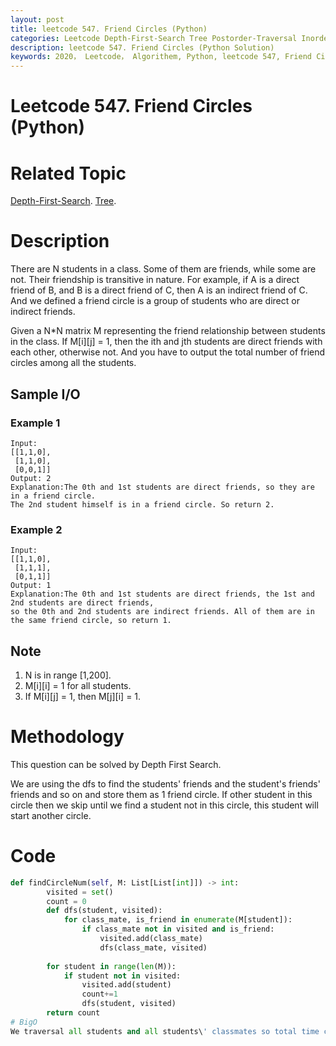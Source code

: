 ```yaml
---
layout: post
title: leetcode 547. Friend Circles (Python)
categories: Leetcode Depth-First-Search Tree Postorder-Traversal Inorder-Traversal
description: leetcode 547. Friend Circles (Python Solution)
keywords: 2020， Leetcode， Algorithem, Python, leetcode 547, Friend Circles, zhenyu, Depth-First-Search, DFS, Depth First Search, Tree, tree
---
```


# Leetcode 547. Friend Circles (Python)

# Related Topic
<a href="/categories/#Depth-First-Search" target="_blank"> Depth-First-Search</a>.
<a href="/categories/#Tree" target="_blank"> Tree</a>.

# Description

There are N students in a class. Some of them are friends, while some are not. Their friendship is transitive in nature. For example, if A is a direct friend of B, and B is a direct friend of C, then A is an indirect friend of C. And we defined a friend circle is a group of students who are direct or indirect friends.

Given a N*N matrix M representing the friend relationship between students in the class. If M[i][j] = 1, then the ith and jth students are direct friends with each other, otherwise not. And you have to output the total number of friend circles among all the students.

## Sample I/O

### Example 1
```
Input: 
[[1,1,0],
 [1,1,0],
 [0,0,1]]
Output: 2
Explanation:The 0th and 1st students are direct friends, so they are in a friend circle. 
The 2nd student himself is in a friend circle. So return 2.
```

### Example 2
```
Input: 
[[1,1,0],
 [1,1,1],
 [0,1,1]]
Output: 1
Explanation:The 0th and 1st students are direct friends, the 1st and 2nd students are direct friends, 
so the 0th and 2nd students are indirect friends. All of them are in the same friend circle, so return 1.
```

## Note

1. N is in range [1,200].
2. M[i][i] = 1 for all students.
3. If M[i][j] = 1, then M[j][i] = 1.

# Methodology
This question can be solved by Depth First Search.

We are using the dfs to find the students' friends and the student's friends' friends and so on and store them as 1 friend circle. If other student in this circle then we skip until we find a student not in this circle, this student will start another circle.

# Code
```python
def findCircleNum(self, M: List[List[int]]) -> int:
        visited = set()
        count = 0
        def dfs(student, visited):
            for class_mate, is_friend in enumerate(M[student]):
                if class_mate not in visited and is_friend:
                    visited.add(class_mate)
                    dfs(class_mate, visited)
                    
        for student in range(len(M)):
            if student not in visited:
                visited.add(student)
                count+=1
                dfs(student, visited)
        return count
# BigO
We traversal all students and all students\' classmates so total time complexity is O(n^2)
